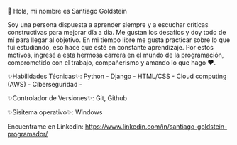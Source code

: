 👋 Hola, mi nombre es Santiago Goldstein

Soy una persona dispuesta a aprender siempre y a escuchar críticas constructivas para mejorar día a día.
Me gustan los desafíos y doy todo de mí para llegar al objetivo. 
En mi tiempo libre me gusta practicar sobre lo que fui estudiando, eso hace que esté en constante aprendizaje.
Por estos motivos, ingresé a esta hermosa carrera en el mundo de la programación, comprometido con el trabajo, compañerismo y amando lo que hago ❤️.

✨Habilidades Técnicas✨:
Python -
Django -
HTML/CSS -
Cloud computing (AWS) -
Ciberseguridad -


✨Controlador de Versiones✨:
Git, Github

✨Sisitema operativo✨: 
Windows

Encuentrame en Linkedin:
https://www.linkedin.com/in/santiago-goldstein-programador/
<!---
Santiago-Goldstein/Santiago-Goldstein is a ✨ special ✨ repository because its `README.md` (this file) appears on your GitHub profile.
You can click the Preview link to take a look at your changes.
--->
